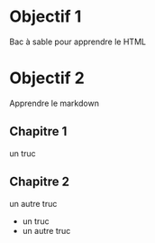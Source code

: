 # Objectif 1
Bac à sable pour apprendre le HTML

# Objectif 2
Apprendre le markdown

## Chapitre 1

un truc

## Chapitre 2

un autre truc

* un truc
* un autre truc